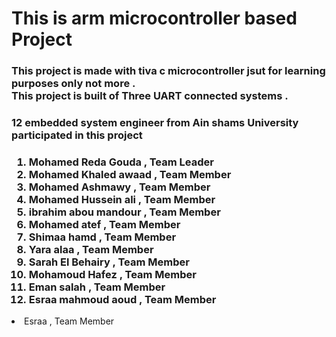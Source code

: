 <h1>This is arm microcontroller based Project</h1>
<h3>This project is made with tiva c microcontroller jsut for 
learning purposes only not more .<br>
This project is built of Three UART connected systems .<h3>
<h3>12 embedded system engineer from Ain shams University participated in this project</h3>
<h3><ol>
<li>Mohamed Reda Gouda   , Team Leader </li>
<li>Mohamed Khaled awaad , Team Member </li>
<li>Mohamed Ashmawy      , Team Member </li>
<li>Mohamed Hussein ali  , Team Member </li>
<li>ibrahim abou mandour , Team Member </li>
<li>Mohamed atef         , Team Member </li>
<li>Shimaa hamd          , Team Member </li>
<li>Yara alaa   	 , Team Member </li>
<li>Sarah El Behairy	 , Team Member </li>
<li>Mohamoud Hafez	 , Team Member </li>
<li>Eman salah   	 , Team Member </li>
<li>Esraa mahmoud aoud 	 , Team Member </li>
</ol></h3>
<li>Esraa 		 , Team Member </li>
</ol></h3>

